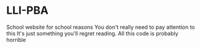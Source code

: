 # LLI-PBA
School website for school reasons
You don't really need to pay attention to this
It's just something you'll regret reading. All this code is probably horrible
